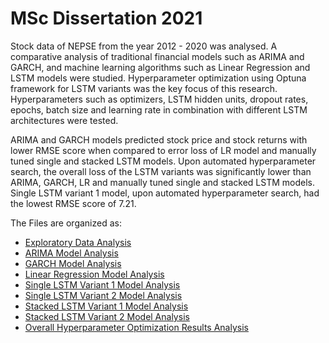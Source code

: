 # MSc Dissertation 2021
Stock data of NEPSE from the year 2012 - 2020 was analysed. A comparative analysis of traditional financial models such as ARIMA and GARCH, and machine learning algorithms such as Linear Regression and LSTM models were studied. Hyperparameter optimization using Optuna framework for LSTM variants was the key focus of this research. Hyperparameters such as optimizers, LSTM hidden units, dropout rates, epochs, batch size and learning rate in combination with different LSTM architectures were tested.

ARIMA and GARCH models predicted stock price and stock returns with lower RMSE score when compared to error loss of LR model and manually tuned single and stacked LSTM models. Upon automated hyperparameter search, the overall loss of the LSTM variants was significantly lower than ARIMA, GARCH, LR and manually tuned single and stacked LSTM models. Single LSTM variant 1 model, upon automated hyperparameter search, had the lowest RMSE score of 7.21.

The Files are organized as:
- [Exploratory Data Analysis](https://github.com/SudipBishwakarma/MSc-Dissertation-2021/blob/main/MSc_Dissertation_EDA.ipynb)
- [ARIMA Model Analysis](https://github.com/SudipBishwakarma/MSc-Dissertation-2021/blob/main/MSc_Dissertation_ARIMA(ver_3).ipynb)
- [GARCH Model Analysis](https://github.com/SudipBishwakarma/MSc-Dissertation-2021/blob/main/MSc_Dissertation_GARCH(ver_2).ipynb)
- [Linear Regression Model Analysis](https://github.com/SudipBishwakarma/MSc-Dissertation-2021/blob/main/MSc_Dissertation_Linear_Regression(ver2).ipynb)
- [Single LSTM Variant 1 Model Analysis](https://github.com/SudipBishwakarma/MSc-Dissertation-2021/blob/main/msc-dissertation-single-lstm-ver-1-opt.ipynb)
- [Single LSTM Variant 2 Model Analysis](https://github.com/SudipBishwakarma/MSc-Dissertation-2021/blob/main/msc-dissertation-single-lstm-ver-2-opt.ipynb)
- [Stacked LSTM Variant 1 Model Analysis](https://github.com/SudipBishwakarma/MSc-Dissertation-2021/blob/main/msc-dissertation-stacked-lstm-ver-1-opt.ipynb)
- [Stacked LSTM Variant 2 Model Analysis](https://github.com/SudipBishwakarma/MSc-Dissertation-2021/blob/main/msc-dissertation-stacked-lstm-ver-2-opt.ipynb)
- [Overall Hyperparameter Optimization Results Analysis](https://github.com/SudipBishwakarma/MSc-Dissertation-2021/blob/main/Observations.ipynb)
